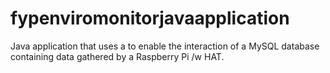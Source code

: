 # fypenviromonitorjavaapplication
Java application that uses a to enable the interaction of a MySQL database containing data gathered by a Raspberry Pi /w HAT.
